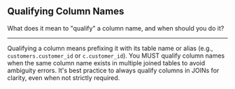 ## Qualifying Column Names

What does it mean to "qualify" a column name, and when should you do it?

---

Qualifying a column means prefixing it with its table name or alias (e.g., `customers.customer_id` or `c.customer_id`). You MUST qualify column names when the same column name exists in multiple joined tables to avoid ambiguity errors. It's best practice to always qualify columns in JOINs for clarity, even when not strictly required.


